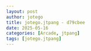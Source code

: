 ```yaml
---
layout: post
author: jotego
title: jotego.jtpang - d79cbee
date: 2025-05-16
categories: [Arcade, jtpang]
tags: [jotego.jtpang]
---
```


